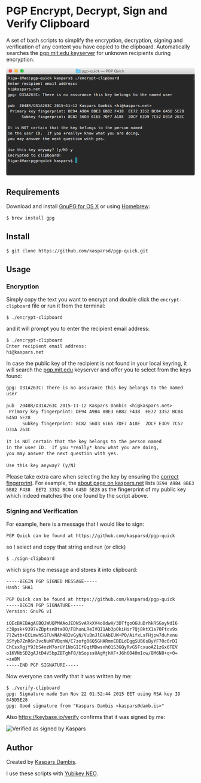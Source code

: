 # PGP Encrypt, Decrypt, Sign and Verify Clipboard

A set of bash scripts to simplify the encryption, decryption, signing and verification of any content you have copied to the clipboard. Automatically searches the [pgp.mit.edu keyserver](https://pgp.mit.edu/) for unknown recipients during encryption.

![Screenshot of the terminal output](screenshot.png)

## Requirements

Download and install [GnuPG for OS X](http://sourceforge.net/p/gpgosx/docu/Download/) or using [Homebrew](http://brew.sh/): 

	$ brew install gpg

## Install

	$ git clone https://github.com/kasparsd/pgp-quick.git

## Usage

### Encryption

Simply copy the text you want to encrypt and double click the `encrypt-clipboard` file or run it from the terminal:

	$ ./encrypt-clipboard

and it will prompt you to enter the recipient email address:

	$ ./encrypt-clipboard
	Enter recipient email address:
	hi@kaspars.net

In case the public key of the recipient is not found in your local keyring, it will search the [pgp.mit.edu](https://pgp.mit.edu/) keyserver and offer you to select from the keys found:

	gpg: D31A263C: There is no assurance this key belongs to the named user

	pub  2048R/D31A263C 2015-11-12 Kaspars Dambis <hi@kaspars.net>
	 Primary key fingerprint: DE94 A9B4 8BE3 6B82 F438  EE72 3352 BC04 645D 5E28
	      Subkey fingerprint: 8C82 56D3 6165 7DF7 A18E  2DCF E3D9 7C52 D31A 263C

	It is NOT certain that the key belongs to the person named
	in the user ID.  If you *really* know what you are doing,
	you may answer the next question with yes.

	Use this key anyway? (y/N)

Please take extra care when selecting the key by ensuring the [correct fingerprint](https://en.wikipedia.org/wiki/Public_key_fingerprint). For example, the [about page on kaspars.net](http://kaspars.net/about) lists `DE94 A9B4 8BE3 6B82 F438  EE72 3352 BC04 645D 5E28` as the fingerprint of my public key which indeed matches the one found by the script above.

### Signing and Verification

For example, here is a message that I would like to sign:

	PGP Quick can be found at https://github.com/kasparsd/pgp-quick

so I select and copy that string and run (or click)

	$ ./sign-clipboard

which signs the message and stores it into clipboard:

	-----BEGIN PGP SIGNED MESSAGE-----
	Hash: SHA1

	PGP Quick can be found at https://github.com/kasparsd/pgp-quick
	-----BEGIN PGP SIGNATURE-----
	Version: GnuPG v1

	iQEcBAEBAgAGBQJWUQPMAAoJEDNSvARkXV4o0dwH/3DTfgoO6UuDrhkRSGoyNdI6
	c38psk+9397vZBptsnBta0O/FBhunLReIVQI1Ab3pOkiHir7Qj8ktX1s70Ftcv9x
	7lZwtb+ECLmwhS1FUvNAh482vGyN/VuBnJlGVAbEUW+PQ/AifxLsFHjpw7duhxnu
	3SYyb7ZnR6n3vcNuWFVBqnW/C7zofg06Q5GHARmnEBELdEggSUB6sByYF70c0rDI
	ChCsxRgjY9JbS4nzM7orUY1NoGIIfGqtMDwsxh01S3GQyRvG5FcxuoAZ1zGx6TEV
	o1KVNbSD2gAJtD4V5bpZBTghF8/bSopssUAgMjhXF+J6h6040mIcw/8M6N8+q+0=
	=zeBM
	-----END PGP SIGNATURE-----

Now everyone can verify that it was written by me:

	$ ./verify-clipboard
	gpg: Signature made Sun Nov 22 01:52:44 2015 EET using RSA key ID 645D5E28
	gpg: Good signature from "Kaspars Dambis <kaspars@damb.is>"

Also https://keybase.io/verify confirms that it was signed by me:

![Verified as signed by Kaspars](http://kaspars.net/wp-content/uploads/2015/11/signed-by-kaspars.png)

## Author

Created by [Kaspars Dambis](http://kaspars.net).

I use these scripts with [Yubikey NEO](https://www.yubico.com/products/yubikey-hardware/yubikey-neo/).
